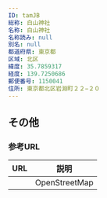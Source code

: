 ```yaml
---
ID: tamJB
総称: 白山神社
名称: 白山神社
名称読み: null
別名: null
都道府県: 東京都
区域: 北区
緯度: 35.7859317
経度: 139.7250686
郵便番号: 1150041
住所: 東京都北区岩淵町２２−２０
---
```


## その他

### 参考URL

| URL | 説明          |
| --- | ------------- |
|     | OpenStreetMap |
